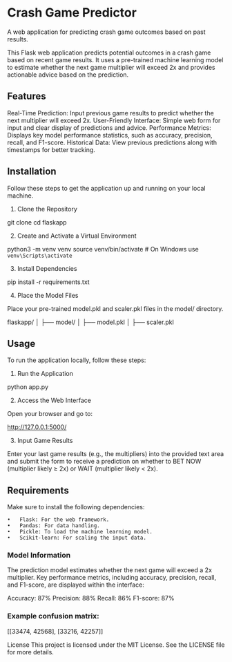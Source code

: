 # Crash Game Predictor

A web application for predicting crash game outcomes based on past results.

This Flask web application predicts potential outcomes in a crash game based on recent game results. It uses a pre-trained machine learning model to estimate whether the next game multiplier will exceed 2x and provides actionable advice based on the prediction.

## Features

Real-Time Prediction: Input previous game results to predict whether the next multiplier will exceed 2x.
User-Friendly Interface: Simple web form for input and clear display of predictions and advice.
Performance Metrics: Displays key model performance statistics, such as accuracy, precision, recall, and F1-score.
Historical Data: View previous predictions along with timestamps for better tracking.

## Installation

Follow these steps to get the application up and running on your local machine.

1. Clone the Repository

git clone <your-repo-link>
cd flaskapp

2. Create and Activate a Virtual Environment

python3 -m venv venv
source venv/bin/activate  # On Windows use `venv\Scripts\activate`

3. Install Dependencies

pip install -r requirements.txt

4. Place the Model Files

Place your pre-trained model.pkl and scaler.pkl files in the model/ directory.

flaskapp/
│
├── model/
│   ├── model.pkl
│   ├── scaler.pkl

## Usage

To run the application locally, follow these steps:

1. Run the Application

python app.py

2. Access the Web Interface

Open your browser and go to:

http://127.0.0.1:5000/

3. Input Game Results

Enter your last game results (e.g., the multipliers) into the provided text area and submit the form to receive a prediction on whether to BET NOW (multiplier likely ≥ 2x) or WAIT (multiplier likely < 2x).

## Requirements

Make sure to install the following dependencies:

	•	Flask: For the web framework.
	•	Pandas: For data handling.
	•	Pickle: To load the machine learning model.
	•	Scikit-learn: For scaling the input data.

### Model Information

The prediction model estimates whether the next game will exceed a 2x multiplier. Key performance metrics, including accuracy, precision, recall, and F1-score, are displayed within the interface:

Accuracy: 87%
Precision: 88%
Recall: 86%
F1-score: 87%

### Example confusion matrix:

[[33474, 42568],
 [33216, 42257]]


License
This project is licensed under the MIT License. See the LICENSE file for more details.
